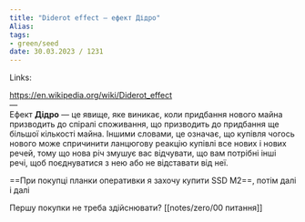 ```yaml
---
title: "Diderot effect — ефект Дідро"
Alias: 
tags:
- green/seed
date: 30.03.2023 / 1231  
---
```

Links:   

https://en.wikipedia.org/wiki/Diderot_effect  
—  
Ефект **Дідро** — це явище, яке виникає, коли придбання нового майна призводить до спіралі споживання, що призводить до придбання ще більшої кількості майна. Іншими словами, це означає, що купівля чогось нового може спричинити ланцюгову реакцію купівлі все нових і нових речей, тому що нова річ змушує вас відчувати, що вам потрібні інші речі, щоб поєднуватися з нею або не відставати від неї.

==При покупці планки оперативки я захочу купити SSD M2==, потім далі і далі

Першу покупки не треба здійснювати? [[notes/zero/00 питання]]  
